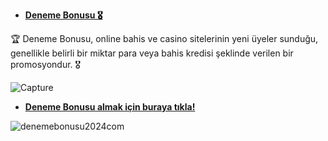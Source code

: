 * [**Deneme Bonusu 🎖️**](https://www.15aff.com/?aff=4249)

🏆 Deneme Bonusu, online bahis ve casino sitelerinin yeni üyeler sunduğu, genellikle belirli bir miktar para veya bahis kredisi şeklinde verilen bir promosyondur.  🎖️ 

![Capture](https://github.com/user-attachments/assets/265c4de7-edf1-4861-8003-a64d663e13e3)

* [**Deneme Bonusu almak için buraya tıkla!**](https://www.15aff.com/?aff=4249) 

![denemebonusu2024com](https://github.com/user-attachments/assets/a0381b1b-40a5-4c4d-8804-067eef0e7b93)
